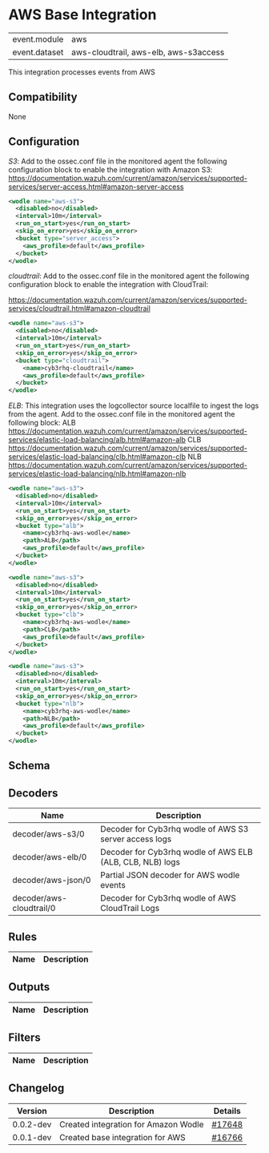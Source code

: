 # AWS Base Integration


|   |   |
|---|---|
| event.module | aws |
| event.dataset | aws-cloudtrail, aws-elb, aws-s3access |
This integration processes events from AWS

## Compatibility

None

## Configuration

*S3*:
 Add to the ossec.conf file in the monitored agent the following configuration block to enable the integration with Amazon S3:
 https://documentation.wazuh.com/current/amazon/services/supported-services/server-access.html#amazon-server-access

 ```xml
 <wodle name="aws-s3">
   <disabled>no</disabled>
   <interval>10m</interval>
   <run_on_start>yes</run_on_start>
   <skip_on_error>yes</skip_on_error>
   <bucket type="server_access">
     <aws_profile>default</aws_profile>
   </bucket>
 </wodle>
 ```
*cloudtrail*:
 Add to the ossec.conf file in the monitored agent the following configuration block to enable the integration with CloudTrail:

 https://documentation.wazuh.com/current/amazon/services/supported-services/cloudtrail.html#amazon-cloudtrail

 ```xml
 <wodle name="aws-s3">
   <disabled>no</disabled>
   <interval>10m</interval>
   <run_on_start>yes</run_on_start>
   <skip_on_error>yes</skip_on_error>
   <bucket type="cloudtrail">
     <name>cyb3rhq-cloudtrail</name>
     <aws_profile>default</aws_profile>
   </bucket>
 </wodle>
 ```

*ELB*:
 This integration uses the logcollector source localfile to ingest the logs from the agent.
 Add to the ossec.conf file in the monitored agent the following block:
 ALB https://documentation.wazuh.com/current/amazon/services/supported-services/elastic-load-balancing/alb.html#amazon-alb
 CLB https://documentation.wazuh.com/current/amazon/services/supported-services/elastic-load-balancing/clb.html#amazon-clb
 NLB https://documentation.wazuh.com/current/amazon/services/supported-services/elastic-load-balancing/nlb.html#amazon-nlb

 ```xml
 <wodle name="aws-s3">
   <disabled>no</disabled>
   <interval>10m</interval>
   <run_on_start>yes</run_on_start>
   <skip_on_error>yes</skip_on_error>
   <bucket type="alb">
     <name>cyb3rhq-aws-wodle</name>
     <path>ALB</path>
     <aws_profile>default</aws_profile>
   </bucket>
 </wodle>

 <wodle name="aws-s3">
   <disabled>no</disabled>
   <interval>10m</interval>
   <run_on_start>yes</run_on_start>
   <skip_on_error>yes</skip_on_error>
   <bucket type="clb">
     <name>cyb3rhq-aws-wodle</name>
     <path>CLB</path>
     <aws_profile>default</aws_profile>
   </bucket>
 </wodle>

 <wodle name="aws-s3">
   <disabled>no</disabled>
   <interval>10m</interval>
   <run_on_start>yes</run_on_start>
   <skip_on_error>yes</skip_on_error>
   <bucket type="nlb">
     <name>cyb3rhq-aws-wodle</name>
     <path>NLB</path>
     <aws_profile>default</aws_profile>
   </bucket>
 </wodle>

 ```


## Schema

## Decoders

| Name | Description |
|---|---|
| decoder/aws-s3/0 | Decoder for Cyb3rhq wodle of AWS S3 server access logs |
| decoder/aws-elb/0 | Decoder for Cyb3rhq wodle of AWS ELB (ALB, CLB, NLB) logs |
| decoder/aws-json/0 | Partial JSON decoder for AWS wodle events |
| decoder/aws-cloudtrail/0 | Decoder for Cyb3rhq wodle of AWS CloudTrail Logs |
## Rules

| Name | Description |
|---|---|
## Outputs

| Name | Description |
|---|---|
## Filters

| Name | Description |
|---|---|
## Changelog

| Version | Description | Details |
|---|---|---|
| 0.0.2-dev | Created integration for Amazon Wodle | [#17648](https://github.com/cyb3rhq/cyb3rhq/pull/17648) |
| 0.0.1-dev | Created base integration for AWS | [#16766](#) |
